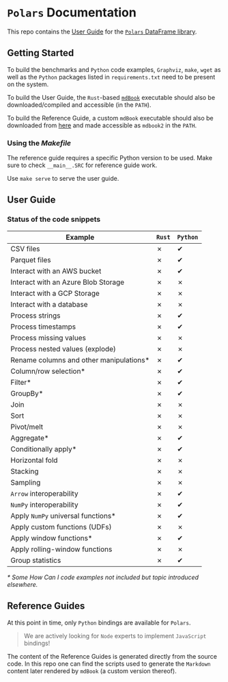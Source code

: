 # `Polars` Documentation

This repo contains the [User Guide](https://pola-rs.github.io/polars-book/) for the [`Polars` DataFrame library](https://github.com/pola-rs/polars).

## Getting Started

To build the benchmarks and `Python` code examples, `Graphviz`, `make`, `wget` as well as the `Python` packages listed in `requirements.txt` need to be present on the system.

To build the User Guide, the `Rust`-based [`mdBook`](https://github.com/rust-lang/mdBook) executable should also be downloaded/compiled and accessible (in the `PATH`).

To build the Reference Guide, a custom `mdBook` executable should also be downloaded from [here](https://github.com/ritchie46/mdBook/releases/download/api-0.0.1/mdbook) and made accessible as `mdbook2` in the `PATH`.

### Using the *Makefile*

The reference guide requires a specific Python version to be used. Make sure to check `__main__.SRC` for reference guide work.

Use `make serve` to serve the user guide.

## User Guide

### Status of the code snippets

| Example                                | `Rust` | `Python` |
|----------------------------------------|--------|----------|
| CSV files                              | ✗      | ✔        |
| Parquet files                          | ✗      | ✔        |
| Interact with an AWS bucket            | ✗      | ✔        |
| Interact with an Azure Blob Storage    | ✗      | ✗        |
| Interact with a GCP Storage            | ✗      | ✗        |
| Interact with a database               | ✗      | ✗        |
| Process strings                        | ✗      | ✔        |
| Process timestamps                     | ✗      | ✔        |
| Process missing values                 | ✗      | ✗        |
| Process nested values (explode)        | ✗      | ✗        |
| Rename columns and other manipulations*| ✗      | ✔        |
| Column/row selection*                  | ✗      | ✔        |
| Filter*                                | ✗      | ✔        |
| GroupBy*                               | ✗      | ✔        |
| Join                                   | ✗      | ✗        |
| Sort                                   | ✗      | ✗        |
| Pivot/melt                             | ✗      | ✗        |
| Aggregate*                             | ✗      | ✔        |
| Conditionally apply*                   | ✗      | ✔        |
| Horizontal fold                        | ✗      | ✗        |
| Stacking                               | ✗      | ✗        |
| Sampling                               | ✗      | ✗        |
| `Arrow` interoperability               | ✗      | ✔        |
| `NumPy` interoperability               | ✗      | ✔        |
| Apply `NumPy` universal functions*     | ✗      | ✔        |
| Apply custom functions (UDFs)          | ✗      | ✗        |
| Apply window functions*                | ✗      | ✔        |
| Apply rolling-window functions         | ✗      | ✗        |
| Group statistics                       | ✗      | ✔        |

_* Some How Can I code examples not included but topic introduced elsewhere._

## Reference Guides

At this point in time, only `Python` bindings are available for `Polars`.

> We are actively looking for `Node` experts to implement `JavaScript` bindings!

The content of the Reference Guides is generated directly from the source code.
In this repo one can find the scripts used to generate the `Markdown` content later rendered by `mdBook` (a custom version thereof).
